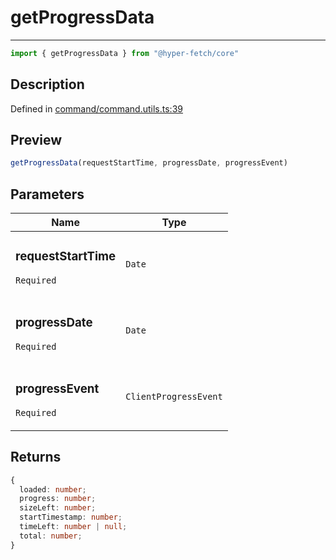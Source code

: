 

# getProgressData

<div class="api-docs__separator" data-reactroot="">

---

</div><div class="api-docs__import" data-reactroot="">

```ts
import { getProgressData } from "@hyper-fetch/core"
```

</div><div class="api-docs__section">

## Description

</div><div class="api-docs__description"><span class="api-docs__do-not-parse">



</span></div><p class="api-docs__definition">

Defined in [command/command.utils.ts:39](https://github.com/BetterTyped/hyper-fetch/blob/c746dc1f/packages/core/src/command/command.utils.ts#L39)

</p><div class="api-docs__section">

## Preview

</div><div class="api-docs__preview fn">

```ts
getProgressData(requestStartTime, progressDate, progressEvent)
```

</div><div class="api-docs__section">

## Parameters

</div><div class="api-docs__parameters"><table><thead><tr><th>Name</th><th>Type</th></tr></thead><tbody><tr param-data="requestStartTime"><td class="api-docs__param-name required">

### requestStartTime 

`Required`

</td><td class="api-docs__param-type">

`Date`

</td></tr><tr param-data="progressDate"><td class="api-docs__param-name required">

### progressDate 

`Required`

</td><td class="api-docs__param-type">

`Date`

</td></tr><tr param-data="progressEvent"><td class="api-docs__param-name required">

### progressEvent 

`Required`

</td><td class="api-docs__param-type">

`ClientProgressEvent`

</td></tr></tbody></table></div><div class="api-docs__section">

## Returns

</div><div class="api-docs__returns">

```ts
{
  loaded: number;
  progress: number;
  sizeLeft: number;
  startTimestamp: number;
  timeLeft: number | null;
  total: number;
}
```

</div>
